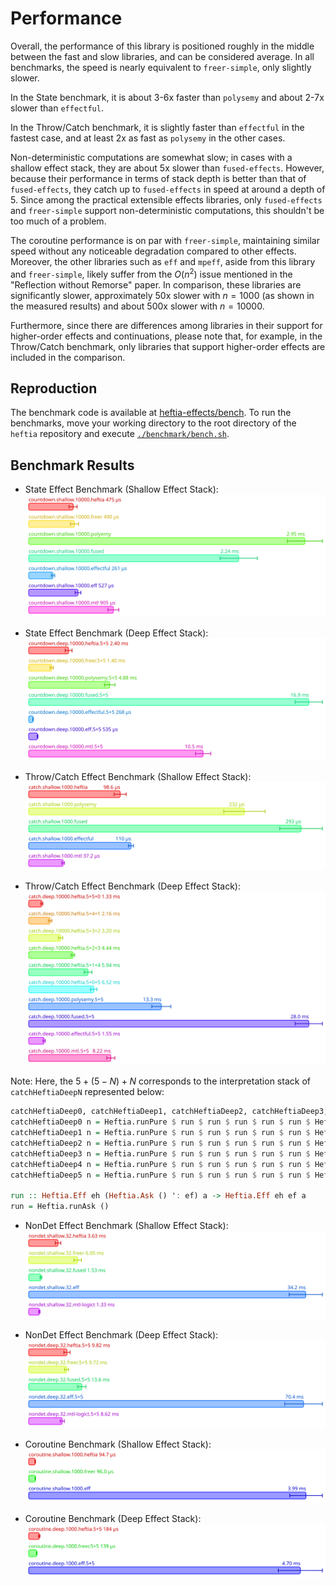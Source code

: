 # Performance

Overall, the performance of this library is positioned roughly in the middle between the fast and slow libraries, and can be considered average.
In all benchmarks, the speed is nearly equivalent to `freer-simple`, only slightly slower.

In the State benchmark, it is about 3-6x faster than `polysemy` and about 2-7x slower than `effectful`.

In the Throw/Catch benchmark, it is slightly faster than `effectful` in the fastest case, and at least 2x as fast as `polysemy` in the other cases.

Non-deterministic computations are somewhat slow;
in cases with a shallow effect stack, they are about 5x slower than `fused-effects`.
However, because their performance in terms of stack depth is better than that of `fused-effects`,
they catch up to `fused-effects` in speed at around a depth of 5.
Since among the practical extensible effects libraries, only `fused-effects` and `freer-simple` support non-deterministic computations,
this shouldn't be too much of a problem.

The coroutine performance is on par with `freer-simple`, maintaining similar speed without any noticeable degradation compared to other effects.
Moreover, the other libraries such as `eff` and `mpeff`, aside from this library and `freer-simple`, likely suffer from the $O(n^2)$ issue mentioned in the "Reflection without Remorse" paper.
In comparison, these libraries are significantly slower, approximately 50x slower with $n=1000$ (as shown in the measured results) and about 500x slower with $n=10000$.

Furthermore, since there are differences among libraries in their support for higher-order effects and continuations,
please note that, for example, in the Throw/Catch benchmark, only libraries that support higher-order effects are included in the comparison.

## Reproduction
The benchmark code is available at [heftia-effects/bench](https://github.com/sayo-hs/heftia/blob/v0.4.0/heftia-effects/bench).
To run the benchmarks, move your working directory to the root directory of the `heftia` repository and execute
 [`./benchmark/bench.sh`](https://github.com/sayo-hs/heftia/blob/v0.4.0/benchmark/bench.sh).

## Benchmark Results

* State Effect Benchmark (Shallow Effect Stack):
![countdown.shallow](https://github.com/sayo-hs/heftia/blob/v0.4.0/benchmark/bench-result/countdown-shallow.svg)

* State Effect Benchmark (Deep Effect Stack):
![countdown.deep](https://github.com/sayo-hs/heftia/blob/v0.4.0/benchmark/bench-result/countdown-deep.svg)

* Throw/Catch Effect Benchmark (Shallow Effect Stack):
![catch.shallow](https://github.com/sayo-hs/heftia/blob/v0.4.0/benchmark/bench-result/catch-shallow.svg)

* Throw/Catch Effect Benchmark (Deep Effect Stack):
![catch.deep](https://github.com/sayo-hs/heftia/blob/v0.4.0/benchmark/bench-result/catch-deep.svg)

Note: Here, the $5 + (5 - N) + N$ corresponds to the interpretation stack of `catchHeftiaDeepN` represented below:

```haskell
catchHeftiaDeep0, catchHeftiaDeep1, catchHeftiaDeep2, catchHeftiaDeep3, catchHeftiaDeep4, catchHeftiaDeep5 :: Int -> Either () ()
catchHeftiaDeep0 n = Heftia.runPure $ run $ run $ run $ run $ run $ Heftia.runThrow $ run $ run $ run $ run $ run $ Heftia.runCatch @() $ programHeftia n
catchHeftiaDeep1 n = Heftia.runPure $ run $ run $ run $ run $ run $ Heftia.runThrow $ run $ run $ run $ run $ Heftia.runCatch @() $ run $ programHeftia n
catchHeftiaDeep2 n = Heftia.runPure $ run $ run $ run $ run $ run $ Heftia.runThrow $ run $ run $ run $ Heftia.runCatch @() $ run $ run $ programHeftia n
catchHeftiaDeep3 n = Heftia.runPure $ run $ run $ run $ run $ run $ Heftia.runThrow $ run $ run $ Heftia.runCatch @() $ run $ run $ run $ programHeftia n
catchHeftiaDeep4 n = Heftia.runPure $ run $ run $ run $ run $ run $ Heftia.runThrow $ run $ Heftia.runCatch @() $ run $ run $ run $ run $ programHeftia n
catchHeftiaDeep5 n = Heftia.runPure $ run $ run $ run $ run $ run $ Heftia.runThrow $ Heftia.runCatch @() $ run $ run $ run $ run $ run $ programHeftia n

run :: Heftia.Eff eh (Heftia.Ask () ': ef) a -> Heftia.Eff eh ef a
run = Heftia.runAsk ()
```

* NonDet Effect Benchmark (Shallow Effect Stack):
![nondet.shallow](https://github.com/sayo-hs/heftia/blob/v0.4.0/benchmark/bench-result/nondet-shallow.svg)

* NonDet Effect Benchmark (Deep Effect Stack):
![nondet.deep](https://github.com/sayo-hs/heftia/blob/v0.4.0/benchmark/bench-result/nondet-deep.svg)

* Coroutine Benchmark (Shallow Effect Stack):
![coroutine.shallow](https://github.com/sayo-hs/heftia/blob/v0.4.0/benchmark/bench-result/coroutine-shallow.svg)

* Coroutine Benchmark (Deep Effect Stack):
![coroutine.deep](https://github.com/sayo-hs/heftia/blob/v0.4.0/benchmark/bench-result/coroutine-deep.svg)
